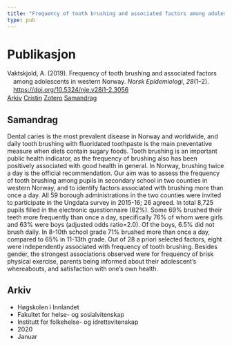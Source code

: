 ```yaml
---
title: "Frequency of tooth brushing and associated factors among adolescents in western Norway"
type: pub
---
```

<h1>Publikasjon</h1>
<article id="csl-bib-container-IAH8U679" class="csl-bib-container">
  <div class="csl-bib-body" style="line-height: 1.35; padding-left: 1em; text-indent:-1em;">
  <div class="csl-entry">Vaktskjold, A. (2019). Frequency of tooth brushing and associated factors among adolescents in western Norway. <i>Norsk Epidemiologi</i>, <i>28</i>(1&#x2013;2). <a href="https://doi.org/10.5324/nje.v28i1-2.3056">https://doi.org/10.5324/nje.v28i1-2.3056</a></div>
</div>
  <div class="csl-bib-buttons">
    <a href="#taxonomy-article-IAH8U679" class="csl-bib-button">Arkiv</a>
    <a href="https://app.cristin.no/results/show.jsf?id=1781757" alt="Cristin URL" class="csl-bib-button">Cristin</a>
    <a href="http://zotero.org/groups/5022929/items/IAH8U679" alt="Zotero URL" class="csl-bib-button">Zotero</a>
    <a href="#abstract-article-IAH8U679" class="csl-bib-button">Samandrag</a>
  </div>
  <div id="csl-bib-meta-container-IAH8U679"></div>
</article>
<div id="csl-bib-meta-IAH8U679" class="csl-bib-meta">
  <article id="abstract-article-IAH8U679" class="abstract-article">
    <h1>Samandrag</h1>
    Dental caries is the most prevalent disease in Norway and worldwide, and daily tooth brushing with fluoridated toothpaste is the main preventative measure when diets contain sugary foods. Tooth brushing is an important public health indicator, as the frequency of brushing also has been positively associated with good health in general. In Norway, brushing twice a day is the official recommendation. Our aim was to assess the frequency of tooth brushing among pupils in secondary school in two counties in western Norway, and to identify factors associated with brushing more than once a day. All 59 borough administrations in the two counties were invited to participate in the Ungdata survey in 2015-16; 26 agreed. In total 8,725 pupils filled in the electronic questionnaire (82%). Some 69% brushed their teeth more frequently than once a day, specifically 76% of whom were girls and 63% were boys (adjusted odds ratio=2.0). Of the boys, 6.5% did not brush daily. In 8-10th school grade 71% brushed more than once a day, compared to 65% in 11-13th grade. Out of 28 a priori selected factors, eight were independently associated with frequency of tooth brushing. Besides gender, the strongest associations observed were for frequency of brisk physical exercise, parents being informed about their adolescent’s whereabouts, and satisfaction with one’s own health.
  </article>
  <article id="taxonomy-article-IAH8U679" class="taxonomy-article">
    <h1>Arkiv</h1>
    <ul>
      <li>Høgskolen i Innlandet</li>
      <li>Fakultet for helse- og sosialvitenskap</li>
      <li>Institutt for folkehelse- og idrettsvitenskap</li>
      <li>2020</li>
      <li>Januar</li>
    </ul>
  </article>
</div>
